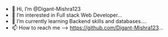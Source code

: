- 👋 Hi, I’m @Digant-Mishra123
- 👀 I’m interested in Full stack Web Developer...
- 🌱 I’m currently learning Backend skills and databases....
- 📫 How to reach me  --> https://github.com/Digant-Mishra123...

<!---
Digant-Mishra123/Digant-Mishra123 is a ✨ special ✨ repository because its `README.md` (this file) appears on your GitHub profile.
You can click the Preview link to take a look at your changes.
--->
